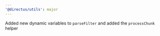 ```yaml
---
'@directus/utils': major
---
```


Added new dynamic variables to `parseFilter` and added the `processChunk` helper

